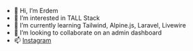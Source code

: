 - 👋 Hi, I’m Erdem
- 👀 I’m interested in TALL Stack
- 🌱 I’m currently learning Tailwind, Alpine.js, Laravel, Livewire
- 💞️ I’m looking to collaborate on an admin dashboard 
- 📫  <a href="https://www.instagram.com/nivosisweb_yazilim/">Instagram</a> 

<!---
Sntrdm/Sntrdm is a ✨ special ✨ repository because its `README.md` (this file) appears on your GitHub profile.
You can click the Preview link to take a look at your changes.
--->
